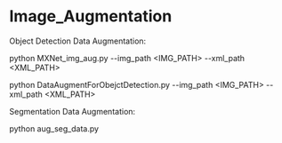 # Image_Augmentation

Object Detection Data Augmentation:

python MXNet_img_aug.py --img_path <IMG_PATH> --xml_path <XML_PATH>

python DataAugmentForObejctDetection.py --img_path <IMG_PATH> --xml_path <XML_PATH>

Segmentation Data Augmentation:

python aug_seg_data.py
